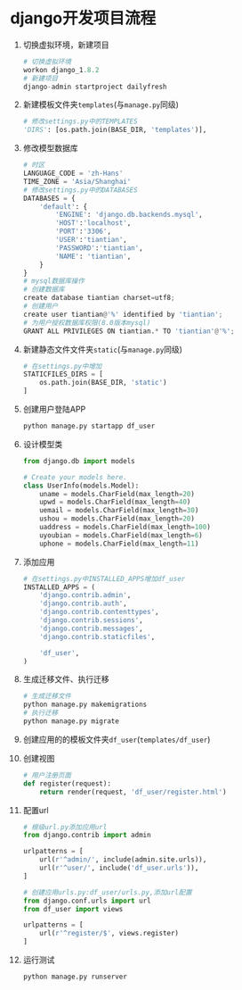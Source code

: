 # django开发项目流程

1. 切换虚拟环境，新建项目

   ```python
   # 切换虚拟环境
   workon django_1.8.2
   # 新建项目
   django-admin startproject dailyfresh
   ```

2. 新建模板文件夹`templates`(与`manage.py`同级)

   ```python
   # 修改settings.py中的TEMPLATES
   'DIRS': [os.path.join(BASE_DIR, 'templates')],
   ```

3. 修改模型数据库

   ```python
   # 时区
   LANGUAGE_CODE = 'zh-Hans'
   TIME_ZONE = 'Asia/Shanghai'
   # 修改settings.py中的DATABASES
   DATABASES = {
       'default': {
           'ENGINE': 'django.db.backends.mysql',
           'HOST':'localhost',
           'PORT':'3306',
           'USER':'tiantian',
           'PASSWORD':'tiantian',
           'NAME': 'tiantian',
       }
   }
   # mysql数据库操作
   # 创建数据库
   create database tiantian charset=utf8;
   # 创建用户
   create user tiantian@'%' identified by 'tiantian';
   # 为用户授权数据库权限(8.0版本mysql)
   GRANT ALL PRIVILEGES ON tiantian.* TO 'tiantian'@'%';
   ```

4. 新建静态文件文件夹`static`(与`manage.py`同级)

   ```python
   # 在settings.py中增加
   STATICFILES_DIRS = [
       os.path.join(BASE_DIR, 'static')
   ]
   ```

5. 创建用户登陆APP

   ```python
   python manage.py startapp df_user
   ```

6. 设计模型类

   ```python
   from django.db import models

   # Create your models here.
   class UserInfo(models.Model):
       uname = models.CharField(max_length=20)
       upwd = models.CharField(max_length=40)
       uemail = models.CharField(max_length=30)
       ushou = models.CharField(max_length=20)
       uaddress = models.CharField(max_length=100)
       uyoubian = models.CharField(max_length=6)
       uphone = models.CharField(max_length=11)

   ```

7. 添加应用

   ```python
   # 在settings.py中INSTALLED_APPS增加df_user
   INSTALLED_APPS = (
       'django.contrib.admin',
       'django.contrib.auth',
       'django.contrib.contenttypes',
       'django.contrib.sessions',
       'django.contrib.messages',
       'django.contrib.staticfiles',

       'df_user',
   )
   ```

8. 生成迁移文件、执行迁移

   ```python
   # 生成迁移文件
   python manage.py makemigrations
   # 执行迁移
   python manage.py migrate
   ```

9. 创建应用的的模板文件夹`df_user`(`templates/df_user`)

10. 创建视图

    ```python
    # 用户注册页面
    def register(request):
        return render(request, 'df_user/register.html')
    ```

11. 配置url

    ```python
    # 根级url.py添加应用url
    from django.contrib import admin

    urlpatterns = [
        url(r'^admin/', include(admin.site.urls)),
        url(r'^user/', include('df_user.urls')),
    ]

    # 创建应用urls.py:df_user/urls.py,添加url配置
    from django.conf.urls import url
    from df_user import views

    urlpatterns = [
        url(r'^register/$', views.register)
    ]

    ```

12. 运行测试

    ```python
    python manage.py runserver
    ```
